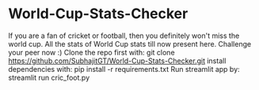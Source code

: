 # World-Cup-Stats-Checker
If you are a fan of cricket or football, then you definitely won't miss the world cup. All the stats of World Cup stats till now present here. Challenge your peer now :)
Clone the repo first with: 
git clone https://github.com/SubhajitGT/World-Cup-Stats-Checker.git
install dependencies with: 
pip install -r requirements.txt
Run streamlit app by: 
streamlit run cric_foot.py
